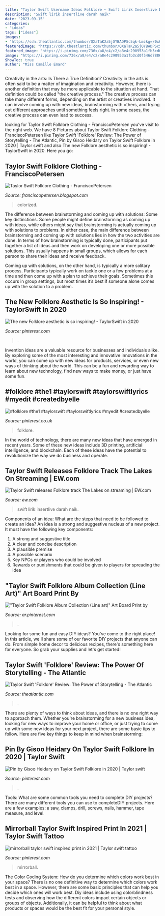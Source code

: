 ```yaml
---
title: "Taylor Swift Username Ideas Folklore ~ Swift Lirik Insertlive Darah Naik"
description: "Swift lirik insertlive darah naik"
date: "2023-09-15"
categories:
- "ideas"
tags: ["ideas"]
images:
- "https://cdn.theatlantic.com/thumbor/QXaTaK2a5jOYBADPSc5qk-Lmzkg=/0x0:1730x902/960x500/media/img/mt/2020/07/2/original.jpg"
featuredImage: "https://cdn.theatlantic.com/thumbor/QXaTaK2a5jOYBADPSc5qk-Lmzkg=/0x0:1730x902/960x500/media/img/mt/2020/07/2/original.jpg"
featured_image: "https://i.pinimg.com/736x/a8/e4/c2/a8e4c290953a1fb3cd0f546d78867311.jpg"
image: "https://i.pinimg.com/736x/a8/e4/c2/a8e4c290953a1fb3cd0f546d78867311.jpg"
ShowToc: true
author: "Miss Camille Emard"
---
```



Creativity in the arts: Is There a True Definition?
Creativity in the arts is often said to be a matter of imagination and creativity. However, there is another definition that may be more applicable to the situation at hand. That definition could be called "the creative process." The creative process can take many different forms, depending on the artist or creatives involved. It can involve coming up with new ideas, brainstorming with others, and trying out different approaches until something feels right. In some cases, the creative process can even lead to success.

	

		
looking for Taylor Swift Folklore Clothing - FranciscoPetersen you've visit to the right web. We have 8 Pictures about Taylor Swift Folklore Clothing - FranciscoPetersen like Taylor Swift &#039;Folklore&#039; Review: The Power of Storytelling - The Atlantic, Pin by Gisoo Heidary on Taylor Swift Folklore in 2020 | Taylor swift and also The new Folklore aesthetic is so inspiring! - TaylorSwift in 2020. Here you go:
		
    
## Taylor Swift Folklore Clothing - FranciscoPetersen

<img loading=lazy src="https://i.pinimg.com/originals/bf/52/37/bf5237f6a5b09b96f4f0ed85510b955d.jpg" onerror="this.onerror=null;this.src='https://tse4.mm.bing.net/th?id=OIP.pPDK_BPwCgxO0oT6IOYYwAHaHa&amp;pid=15.1';" alt="Taylor Swift Folklore Clothing - FranciscoPetersen">

_Source: franciscopetersen.blogspot.com_

>colorized. 

	

The difference between brainstorming and coming up with solutions: Some key distinctions.
Some people might define brainstorming as coming up with ideas, while others might say that brainstorming is actually coming up with solutions to problems. In either case, the main difference between brainstorming and coming up with solutions lies in how the two activities are done.
In terms of how brainstorming is typically done, participants put together a list of ideas and then work on developing one or more possible solutions. This usually happens in small groups, which allows for each person to share their ideas and receive feedback.

Coming up with solutions, on the other hand, is typically a more solitary process. Participants typically work on tackle one or a few problems at a time and then come up with a plan to achieve their goals. Sometimes this occurs in group settings, but most times it’s best if someone alone comes up with the solution to a problem.

    
## The New Folklore Aesthetic Is So Inspiring! - TaylorSwift In 2020

<img loading=lazy src="https://i.pinimg.com/736x/a3/de/79/a3de794623cd33ba6ebca3169c90fffc.jpg" onerror="this.onerror=null;this.src='https://tse1.mm.bing.net/th?id=OIP.MY11bdlDwDmL8eP4Y2PliQHaHa&amp;pid=15.1';" alt="The new Folklore aesthetic is so inspiring! - TaylorSwift in 2020">

_Source: pinterest.com_

>. 

	

Invention ideas are a valuable resource for businesses and individuals alike. By exploring some of the most interesting and innovative innovations in the world, you can come up with new ideas for products, services, or even new ways of thinking about the world. This can be a fun and rewarding way to learn about new technology, find new ways to make money, or just have some fun.

    
## #folklore #the1 #taylorswift #taylorswiftlyrics #myedit #createdbyelle

<img loading=lazy src="https://i.pinimg.com/originals/37/dd/42/37dd42499fbc02d6a8473771fb4fc78b.jpg" onerror="this.onerror=null;this.src='https://tse1.mm.bing.net/th?id=OIP.lJvd3G_UpFHGhIlNs8ndFAHaE8&amp;pid=15.1';" alt="#folklore #the1 #taylorswift #taylorswiftlyrics #myedit #createdbyelle">

_Source: pinterest.co.uk_

>folklore. 

	

In the world of technology, there are many new ideas that have emerged in recent years. Some of these new ideas include 3D printing, artificial intelligence, and blockchain. Each of these ideas have the potential to revolutionize the way we do business and operate.

    
## Taylor Swift Releases Folklore Track The Lakes On Streaming | EW.com

<img loading=lazy src="https://imagesvc.meredithcorp.io/v3/mm/image?q=85&amp;c=sc&amp;poi=[860%2C174]&amp;w=2000&amp;h=1000&amp;url=https:%2F%2Fstatic.onecms.io%2Fwp-content%2Fuploads%2Fsites%2F6%2F2020%2F08%2F18%2FFolklore.jpg" onerror="this.onerror=null;this.src='https://tse4.mm.bing.net/th?id=OIP.6s8eDW_VOhWrCbVrXjf60gHaDt&amp;pid=15.1';" alt="Taylor Swift releases Folklore track The Lakes on streaming | EW.com">

_Source: ew.com_

>swift lirik insertlive darah naik. 

	

Components of an idea: What are the steps that need to be followed to create an idea?
An idea is a strong and suggestive nucleus of a new project. It must have the following key components:
1. A strong and suggestive title 
2. A clear and concise description 
3. A plausible premise 
4. A possible scenario 
5. Key NPCs or players who could be involved 
6. Rewards or punishments that could be given to players for spreading the idea 

    
## &quot;Taylor Swift Folklore Album Collection (Line Art)&quot; Art Board Print By

<img loading=lazy src="https://i.pinimg.com/736x/a8/e4/c2/a8e4c290953a1fb3cd0f546d78867311.jpg" onerror="this.onerror=null;this.src='https://tse1.mm.bing.net/th?id=OIP.lp-okprGqr5KRQDvZfEJrgHaJ3&amp;pid=15.1';" alt="&quot;Taylor Swift Folklore Album Collection (Line art)&quot; Art Board Print by">

_Source: ar.pinterest.com_

>. 

	

Looking for some fun and easy DIY ideas? You've come to the right place! In this article, we'll share some of our favorite DIY projects that anyone can do. From simple home decor to delicious recipes, there's something here for everyone. So grab your supplies and let's get started!

    
## Taylor Swift &#039;Folklore&#039; Review: The Power Of Storytelling - The Atlantic

<img loading=lazy src="https://cdn.theatlantic.com/thumbor/QXaTaK2a5jOYBADPSc5qk-Lmzkg=/0x0:1730x902/960x500/media/img/mt/2020/07/2/original.jpg" onerror="this.onerror=null;this.src='https://tse1.mm.bing.net/th?id=OIP.Jru6kzLFYiggIUNw5wBDKgHaD2&amp;pid=15.1';" alt="Taylor Swift &#039;Folklore&#039; Review: The Power of Storytelling - The Atlantic">

_Source: theatlantic.com_

>. 

	

There are plenty of ways to think about ideas, and there is no one right way to approach them. Whether you're brainstorming for a new business idea, looking for new ways to improve your home or office, or just trying to come up with some new ideas for your next project, there are some basic tips to follow. Here are five key things to keep in mind when brainstorming: 

    
## Pin By Gisoo Heidary On Taylor Swift Folklore In 2020 | Taylor Swift

<img loading=lazy src="https://i.pinimg.com/originals/bf/01/07/bf01073cc45e8c680e4a7297140cb0da.jpg" onerror="this.onerror=null;this.src='https://tse3.mm.bing.net/th?id=OIP.sNvA4AY0XBq33j6Q491vRQHaNK&amp;pid=15.1';" alt="Pin by Gisoo Heidary on Taylor Swift Folklore in 2020 | Taylor swift">

_Source: pinterest.com_

>. 

	

Tools: What are some common tools you need to complete DIY projects?
There are many different tools you can use to completeDIY projects. Here are a few examples: a saw, clamps, drill, screws, nails, hammer, tape measure, and level.

    
## Mirrorball Taylor Swift Inspired Print In 2021 | Taylor Swift Tattoo

<img loading=lazy src="https://i.pinimg.com/736x/6d/90/3e/6d903edaf7fcbc18047569037a339946.jpg" onerror="this.onerror=null;this.src='https://tse2.mm.bing.net/th?id=OIP.qRxxFqIrF-Lhmdf_95xnZwHaHa&amp;pid=15.1';" alt="mirrorball taylor swift inspired print in 2021 | Taylor swift tattoo">

_Source: pinterest.com_

>mirrorball. 

	

The Color Coding System: How do you determine which colors work best in your space?
There is no one definitive way to determine which colors work best in a space. However, there are some basic principles that can help you decide which ones will work best. Diy ideas include using colorblindness tests and observing how the different colors impact certain objects or groups of objects. Additionally, it can be helpful to think about what products or spaces would be the best fit for your personal style.

